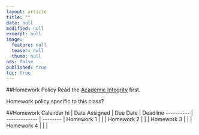 ```yaml
---
layout: article
title: ""
date: null
modified: null
excerpt: null
image: 
  feature: null
  teaser: null
  thumb: null
ads: false
published: true
toc: true
---
```


##Homework Policy
Read the [Academic Integrity](http://www.faculty.umd.edu/teach/integrity.html) first.

Homework policy specific to this class?

##Homework Calendar
	hi     | Date Assigned | Due Date | Deadline
---------- | ------------- | -------- |
Homework 1 |               |          |
Homework 2 |               |          |
Homework 3 |               |          |
Homework 4 |               |          |